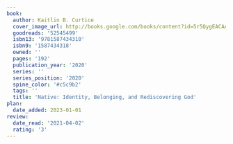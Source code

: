 ```yaml
---
book:
  author: Kaitlin B. Curtice
  cover_image_url: http://books.google.com/books/content?id=5r5QygEACAAJ&printsec=frontcover&img=1&zoom=1&source=gbs_api
  goodreads: '52545499'
  isbn13: '9781587434310'
  isbn9: '1587434318'
  owned: ''
  pages: '192'
  publication_year: '2020'
  series: ''
  series_position: '2020'
  spine_color: '#c5c9b2'
  tags: ''
  title: 'Native: Identity, Belonging, and Rediscovering God'
plan:
  date_added: 2023-01-01
review:
  date_read: '2021-04-02'
  rating: '3'
---
```

